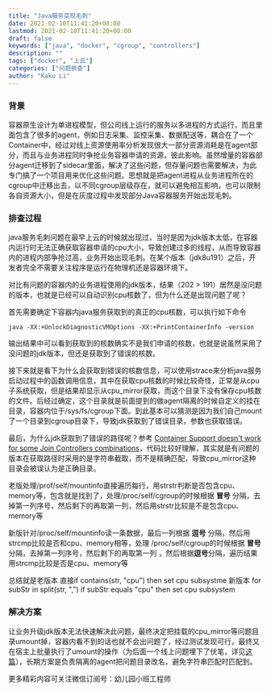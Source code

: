```yaml
---
title: "Java服务突现毛刺"
date: 2021-02-10T11:41:20+08:00
lastmod: 2021-02-10T11:41:20+08:00
draft: false
keywords: ["java", "docker", "cgroup", "controllers"]
description: ""
tags: ["docker", "上云"]
categories: ["问题排查"]
author: "Kaku Li"
---
```


### 背景

容器原生设计为单进程模型，但公司线上运行的服务以多进程的方式运行，而且里面包含了很多的agent，例如日志采集、监控采集、数据配送等，耦合在了一个Container中，经过对线上资源使用率分析发现很大一部分资源消耗是在agent部分，而且与业务进程同时争抢业务容器申请的资源，彼此影响。虽然增量的容器部分agent迁移到了sidecar里面，解决了这些问题，但存量问题也需要解决，为此专门搞了一个项目用来优化这些问题。思想就是把agent进程从业务进程所在的cgroup中迁移出去，以不同cgroup层级存在，就可以避免相互影响，也可以限制各自资源大小，但是在灰度过程中发现部分Java容器服务开始出现毛刺。

### 排查过程

java服务毛刺问题在最早上云的时候就出现过，当时是因为jdk版本太低，在容器内运行时无法正确获取容器申请的cpu大小，导致创建过多的线程，从而导致容器内的进程内部争抢过高，业务开始出现毛刺。在某个版本（jdk8u191）之后，开发者完全不需要关注程序是运行在物理机还是容器环境下。

对比有问题的容器内的业务进程使用的jdk版本，结果（202 > 191）居然是没问题的版本，也就是已经可以自动识别cpu核数了，但为什么还是出现问题了呢？

首先需要确定下容器内java服务获取到的真正的cpu核数，可以执行如下命令

```shell
java -XX:+UnlockDiagnosticVMOptions -XX:+PrintContainerInfo -version
```

输出结果中可以看到获取到的核数确实不是我们申请的核数，也就是说虽然采用了没问题的jdk版本，但还是获取到了错误的核数。

接下来就是看下为什么会获取到错误的核数信息，可以使用strace来分析java服务启动过程中的函数调用信息，其中在获取cpu核数的时候比较奇怪，正常是从cpu子系统获取，但是结果却显示从cpu_mirror获取，而这个目录下没有保存cpu核数的文件。后经过确定，这个目录就是前面提到的做agent隔离的时候自定义的挂在目录，容器内位于/sys/fs/cgroup下面。到此基本可以猜测是因为我们自己mount了一个目录到cgroup目录下，导致jdk获取到了错误目录，参数也获取错误。

最后，为什么jdk获取到了错误的路径呢？参考 [Container Support doesn't work for some Join Controllers combinations](https://hg.openjdk.java.net/jdk-updates/jdk11u/rev/426fae9c5382)，代码比较好理解，其实就是有问题的版本在获取路径时采用的是字符串截取，而不是精确匹配，导致cpu_mirror这种目录会被误认为是正确目录。

老版处理/prof/self/mountinfo直接遍历每行，用strstr判断是否包含cpu、memory等，包含就是找到了，处理/proc/self/cgroup的时候根据 **冒号** 分隔，去掉第一列序号，然后剩下的再取第一列，然后用strstr比较是不是包含cpu、memory等

新版针对/proc/self/mountinfo读一条数据，最后一列根据 **逗号** 分隔，然后用strcmp比较是否和cpu、memory相等，处理 /proc/self/cgroup的时候根据 **冒号** 分隔，去掉第一列序号，然后剩下的再取第一列 ，然后根据**逗号**分隔，遍历结果用strcmp比较是否是cpu、memory等

总结就是老版本 直接if contains(str, "cpu") then set cpu subsystme 新版本 for subStr in split(str, ",") if subStr equals "cpu" then set cpu subsystem

### 解决方案

让业务升级jdk版本无法快速解决此问题，最终决定把挂载的cpu_mirror等问题目录umount掉，容器内看不到的话也就不会出问题了，经过测试发现可行，最终又在宿主上批量执行了umount的操作（为后面一个线上问题埋下了伏笔，详见[这篇](../docker-cgroup-unknown)），长期方案是负责隔离的agent把问题目录改名，避免字符串匹配时匹配到。



更多精彩内容可关注微信订阅号：幼儿园小班工程师